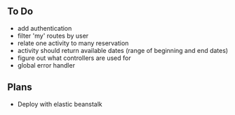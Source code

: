 ## To Do

- add authentication
- filter 'my' routes by user
- relate one activity to many reservation
- activity should return available dates (range of beginning and end dates)
- figure out what controllers are used for
- global error handler

## Plans

- Deploy with elastic beanstalk
